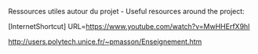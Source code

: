 Ressources utiles autour du projet - Useful resources around the project:

[InternetShortcut]
URL=https://www.youtube.com/watch?v=MwHHErfX9hI

http://users.polytech.unice.fr/~pmasson/Enseignement.htm

